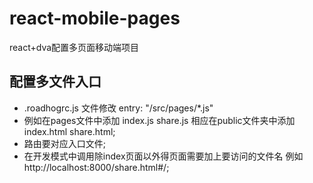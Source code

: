 # react-mobile-pages
react+dva配置多页面移动端项目
## 配置多文件入口
- .roadhogrc.js 文件修改 entry: "/src/pages/*.js"
- 例如在pages文件中添加 index.js share.js 相应在public文件夹中添加 index.html share.html;
- 路由要对应入口文件;
- 在开发模式中调用除index页面以外得页面需要加上要访问的文件名 例如 http://localhost:8000/share.html#/;
